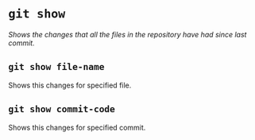 # `git show`

*Shows the changes that all the files in the repository have had since last commit.*

## `git show file-name`

Shows this changes for specified file.

## `git show commit-code`

Shows this changes for specified commit.
